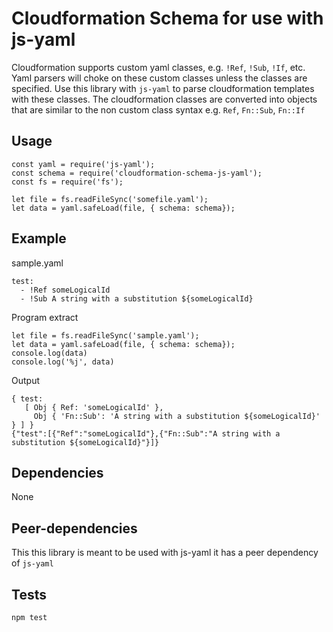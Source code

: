 # Cloudformation Schema for use with js-yaml

Cloudformation supports custom yaml classes, e.g. `!Ref`, `!Sub`, `!If`, etc.
Yaml parsers will choke on these custom classes unless the classes are specified.
Use this library with `js-yaml` to parse cloudformation templates with these classes. The cloudformation classes are converted into objects that are similar to the non custom class syntax e.g. `Ref`, `Fn::Sub`, `Fn::If`

## Usage
```
const yaml = require('js-yaml');
const schema = require('cloudformation-schema-js-yaml');
const fs = require('fs');

let file = fs.readFileSync('somefile.yaml');
let data = yaml.safeLoad(file, { schema: schema});
```

## Example
sample.yaml
```
test:
  - !Ref someLogicalId
  - !Sub A string with a substitution ${someLogicalId}
```

Program extract
```
let file = fs.readFileSync('sample.yaml');
let data = yaml.safeLoad(file, { schema: schema});
console.log(data)
console.log('%j', data)
```

Output
```
{ test:
   [ Obj { Ref: 'someLogicalId' },
     Obj { 'Fn::Sub': 'A string with a substitution ${someLogicalId}' } ] }
{"test":[{"Ref":"someLogicalId"},{"Fn::Sub":"A string with a substitution ${someLogicalId}"}]}
```
## Dependencies
None

## Peer-dependencies
This this library is meant to be used with js-yaml it has a peer dependency of `js-yaml`

## Tests
`npm test`
